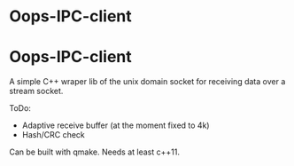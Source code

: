 # Oops-IPC-client

Oops-IPC-client
=============

A simple C++ wraper lib of the unix domain socket for receiving data over a stream socket.


ToDo:
* Adaptive receive buffer (at the moment fixed to 4k)
* Hash/CRC check


Can be built with qmake.
Needs at least c++11.

